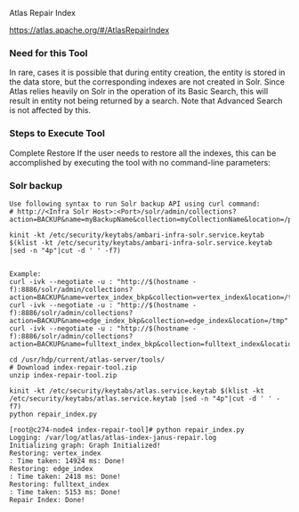 Atlas Repair Index

https://atlas.apache.org/#/AtlasRepairIndex


### Need for this Tool
In rare, cases it is possible that during entity creation, the entity is stored in the data store, but the corresponding indexes are not created in Solr. Since Atlas relies heavily on Solr in the operation of its Basic Search, this will result in entity not being returned by a search. Note that Advanced Search is not affected by this.

### Steps to Execute Tool
Complete Restore
If the user needs to restore all the indexes, this can be accomplished by executing the tool with no command-line parameters:

### Solr backup
```
Use following syntax to run Solr backup API using curl command:
# http://<Infra Solr Host>:<Port>/solr/admin/collections?action=BACKUP&name=myBackupName&collection=myCollectionName&location=/path/to/my/shared/drive

kinit -kt /etc/security/keytabs/ambari-infra-solr.service.keytab $(klist -kt /etc/security/keytabs/ambari-infra-solr.service.keytab |sed -n "4p"|cut -d ' ' -f7)


Example:
curl -ivk --negotiate -u : "http://$(hostname -f):8886/solr/admin/collections?action=BACKUP&name=vertex_index_bkp&collection=vertex_index&location=/tmp"
curl -ivk --negotiate -u : "http://$(hostname -f):8886/solr/admin/collections?action=BACKUP&name=edge_index_bkp&collection=edge_index&location=/tmp"
curl -ivk --negotiate -u : "http://$(hostname -f):8886/solr/admin/collections?action=BACKUP&name=fulltext_index_bkp&collection=fulltext_index&location=/tmp"
```
```
cd /usr/hdp/current/atlas-server/tools/
# Download index-repair-tool.zip
unzip index-repair-tool.zip

kinit -kt /etc/security/keytabs/atlas.service.keytab $(klist -kt /etc/security/keytabs/atlas.service.keytab |sed -n "4p"|cut -d ' ' -f7)
python repair_index.py

[root@c274-node4 index-repair-tool]# python repair_index.py
Logging: /var/log/atlas/atlas-index-janus-repair.log
Initializing graph: Graph Initialized!
Restoring: vertex_index
: Time taken: 14924 ms: Done!
Restoring: edge_index
: Time taken: 2418 ms: Done!
Restoring: fulltext_index
: Time taken: 5153 ms: Done!
Repair Index: Done!
```
